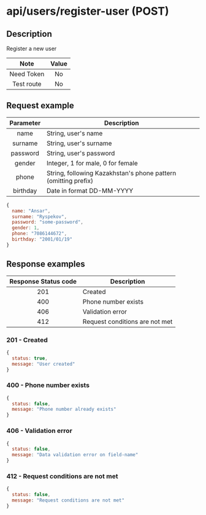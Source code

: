 # api/users/register-user (POST)

## Description

Register a new user

|    Note    | Value |
| :--------: | :---: |
| Need Token |  No   |
| Test route |  No   |

## Request example

| Parameter | Description                                                    |
| :-------: | -------------------------------------------------------------- |
|   name    | String, user's name                                            |
|  surname  | String, user's surname                                         |
| password  | String, user's password                                        |
|  gender   | Integer, 1 for male, 0 for female                              |
|   phone   | String, following Kazakhstan's phone pattern (omitting prefix) |
| birthday  | Date in format DD-MM-YYYY                                      |

```js
{
  name: "Ansar",
  surname: "Ryspekov",
  password: "some-password",
  gender: 1,
  phone: "7086144672",
  birthday: "2001/01/19"
}
```

## Response examples

| Response Status code | Description                    |
| :------------------: | ------------------------------ |
|         201          | Created                        |
|         400          | Phone number exists            |
|         406          | Validation error               |
|         412          | Request conditions are not met |

### 201 - Created

```js
{
  status: true,
  message: "User created"
}
```

### 400 - Phone number exists

```js
{
  status: false,
  message: "Phone number already exists"
}
```

### 406 - Validation error

```js
{
  status: false,
  message: "Data validation error on field-name"
}
```

### 412 - Request conditions are not met

```js
{
  status: false,
  message: "Request conditions are not met"
}
```
